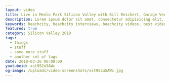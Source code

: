 ```yaml
---
layout: video
title: Live in Menlo Park Silicon Valley with Bill Reichert, Garage Ventures
description: Lorem ipsum dolor sit amet, consectetur adipisicing elit, sed do eiusmod tempor incididunt ut labore et dolore magna aliqua. Ut enim ad minim veniam, quis nostrud exercitation ullamco laboris nisi ut aliquip ex ea commodo consequat. Duis aute irure dolor in reprehenderit in voluptate velit esse cillum dolore eu fugiat nulla pariatur. Excepteur sint occaecat cupidatat non proident, sunt in culpa qui officia deserunt mollit anim id est laborum.
keywords: beachcity, beachcity interviews, beachcity videos, best videos beachcity, best interviews beachcity, menlo park, bill reichert, garage ventures, bill reichert interview
featured: true
category: Silicon Valley 2018
tags:
  - things
  - stuff
  - some more stuff
  - another set of tags
date: 2018-03-26 00:00:00
youtubeid: xst9S2u5AWc
og-image: /uploads/video-screenshots/xst9S2u5AWc.jpg
---
```

